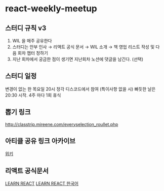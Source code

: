 # react-weekly-meetup

## 스터디 규칙 v3
1. WIL 을 매주 공유한다
2. 스터디는 안부 인사 → 리액트 공식 문서 → WIL 소개 → 책 영업 리스트 작성 및 다음 회차 챕터 정하기
3. 지난 회차에서 궁금한 점이 생기면 지난회차 노션에 댓글을 남긴다. (선택)

## 스터디 일정
변경이 없는 한 목요일 20시 정각 디스코드에서 참여 (특이사항 없을 시)
빠듯한 날은 20:30 시작. 4주 마다 1회 휴식

## 뽑기 링크
http://classtrip.mireene.com/everyselection_roullet.php

## 아티클 공유 링크 아카이브
[위키](https://github.com/eco-frontend/react-weekly-meetup/wiki/%EA%B3%B5%EC%9C%A0-%EB%A7%81%ED%81%AC-%EC%A0%95%EB%A6%AC)

## 리액트 공식문서
[LEARN REACT](https://react.dev/learn)
[LEARN REACT 한국어](https://ko.react.dev/learn)
